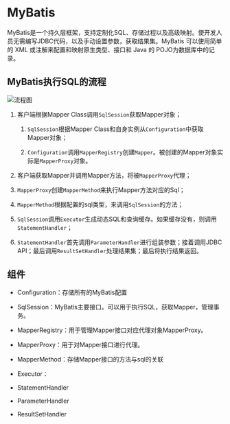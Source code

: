 # MyBatis

MyBatis是一个持久层框架，支持定制化SQL、存储过程以及高级映射。使开发人员无需编写JDBC代码，以及手动设置参数，获取结果集。MyBatis 可以使用简单的 XML 或注解来配置和映射原生类型、接口和 Java 的 POJO为数据库中的记录。

## MyBatis执行SQL的流程

![流程图](execute-sql-flow.png)

1. 客户端根据Mapper Class调用`SqlSession`获取Mapper对象；
   
   1. `SqlSession`根据Mapper Class和自身实例从`Configuration`中获取Mapper对象；
   
   2. `Configuration`调用`MapperRegistry`创建`Mapper`。被创建的Mapper对象实际是`MapperProxy`对象。

2. 客户端获取Mapper并调用Mapper方法，将被`MapperProxy`代理；

3. `MapperProxy`创建`MapperMethod`来执行Mapper方法对应的Sql；

4. `MapperMethod`根据配置的sql类型，来调用`SqlSession`的方法；

5. `SqlSession`调用`Executor`生成动态SQL和查询缓存。如果缓存没有，则调用`StatementHandler`；

6. `StatementHandler`首先调用`ParameterHandler`进行组装参数；接着调用JDBC API；最后调用`ResultSetHandler`处理结果集；最后将执行结果返回。



## 组件

- Configuration：存储所有的MyBatis配置

- SqlSession：MyBatis主要接口。可以用于执行SQL，获取Mapper，管理事务。

- MapperRegistry：用于管理Mapper接口对应代理对象MapperProxy。

- MapperProxy：用于对Mapper接口进行代理。

- MapperMethod：存储Mapper接口的方法与sql的关联

- Executor：

- StatementHandler

- ParameterHandler

- ResultSetHandler
